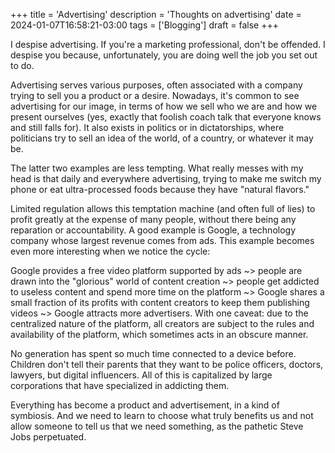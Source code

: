 +++
title = 'Advertising'
description = 'Thoughts on advertising'
date = 2024-01-07T16:58:21-03:00
tags = ['Blogging']
draft = false
+++

I despise advertising. If you're a marketing professional, don't be offended. I despise you because, unfortunately, you are doing well the job you set out to do.

Advertising serves various purposes, often associated with a company trying to sell you a product or a desire. Nowadays, it's common to see advertising for our image, in terms of how we sell who we are and how we present ourselves (yes, exactly that foolish coach talk that everyone knows and still falls for). It also exists in politics or in dictatorships, where politicians try to sell an idea of the world, of a country, or whatever it may be.

The latter two examples are less tempting. What really messes with my head is that daily and everywhere advertising, trying to make me switch my phone or eat ultra-processed foods because they have "natural flavors."

Limited regulation allows this temptation machine (and often full of lies) to profit greatly at the expense of many people, without there being any reparation or accountability. A good example is Google, a technology company whose largest revenue comes from ads. This example becomes even more interesting when we notice the cycle:

Google provides a free video platform supported by ads ~> people are drawn into the "glorious" world of content creation ~> people get addicted to useless content and spend more time on the platform ~> Google shares a small fraction of its profits with content creators to keep them publishing videos ~> Google attracts more advertisers. With one caveat: due to the centralized nature of the platform, all creators are subject to the rules and availability of the platform, which sometimes acts in an obscure manner.

No generation has spent so much time connected to a device before. Children don't tell their parents that they want to be police officers, doctors, lawyers, but digital influencers. All of this is capitalized by large corporations that have specialized in addicting them.

Everything has become a product and advertisement, in a kind of symbiosis. And we need to learn to choose what truly benefits us and not allow someone to tell us that we need something, as the pathetic Steve Jobs perpetuated.
